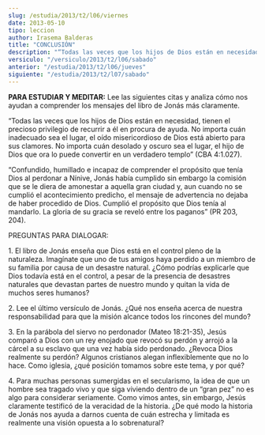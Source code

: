 ```yaml
---
slug: /estudia/2013/t2/l06/viernes
date: 2013-05-10
tipo: leccion
author: Irasema Balderas
title: "CONCLUSIÓN"
description: "“Todas las veces que los hijos de Dios están en necesidad, tienen el precioso privilegio de recurrir a él en procura de ayuda. No importa cuán inadecuado sea el lugar, el oído misericordioso de Dios está abierto para sus clamores. No importa cuán desolado y oscuro sea el lugar, el hijo de Dios que ora lo puede convertir en un verdadero templo”"
versiculo: "/versiculo/2013/t2/l06/sabado"
anterior: "/estudia/2013/t2/l06/jueves"
siguiente: "/estudia/2013/t2/l07/sabado"
---
```


**PARA ESTUDIAR Y MEDITAR:** Lee las siguientes citas y analiza cómo nos ayudan a comprender los mensajes del libro de Jonás más claramente.

“Todas las veces que los hijos de Dios están en necesidad, tienen el precioso privilegio de recurrir a él en procura de ayuda. No importa cuán inadecuado sea el lugar, el oído misericordioso de Dios está abierto para sus clamores. No importa cuán desolado y oscuro sea el lugar, el hijo de Dios que ora lo puede convertir en un verdadero templo” (CBA 4:1.027).

“Confundido, humillado e incapaz de comprender el propósito que tenía Dios al perdonar a Nínive, Jonás había cumplido sin embargo la comisión que se le diera de amonestar a aquella gran ciudad y, aun cuando no se cumplió el acontecimiento predicho, el mensaje de advertencia no dejaba de haber procedido de Dios. Cumplió el propósito que Dios tenía al mandarlo. La gloria de su gracia se reveló entre los paganos” (PR 203, 204).

PREGUNTAS PARA DIALOGAR:

1\. El libro de Jonás enseña que Dios está en el control pleno de la naturaleza. Imagínate que uno de tus amigos haya perdido a un miembro de su familia por causa de un desastre natural. ¿Cómo podrías explicarle que Dios todavía está en el control, a pesar de la presencia de desastres naturales que devastan partes de nuestro mundo y quitan la vida de muchos seres humanos?

2\. Lee el último versículo de Jonás. ¿Qué nos enseña acerca de nuestra responsabilidad para que la misión alcance todos los rincones del mundo?

3\. En la parábola del siervo no perdonador (Mateo 18:21-35), Jesús comparó a Dios con un rey enojado que revocó su perdón y arrojó a la cárcel a su esclavo que una vez había sido perdonado. ¿Revoca Dios realmente su perdón? Algunos cristianos alegan inflexiblemente que no lo hace. Como iglesia, ¿qué posición tomamos sobre este tema, y por qué?

4\. Para muchas personas sumergidas en el secularismo, la idea de que un hombre sea tragado vivo y que siga viviendo dentro de un “gran pez” no es algo para considerar seriamente. Como vimos antes, sin embargo, Jesús claramente testificó de la veracidad de la historia. ¿De qué modo la historia de Jonás nos ayuda a darnos cuenta de cuán estrecha y limitada es realmente una visión opuesta a lo sobrenatural?
